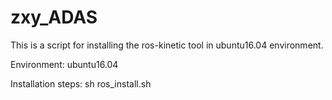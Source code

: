 # zxy_ADAS

This is a script for installing the ros-kinetic tool in ubuntu16.04 environment.

Environment:
ubuntu16.04

Installation steps:
sh ros_install.sh

